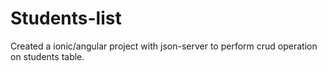 # Students-list
Created a ionic/angular project with json-server to perform crud operation on students table.
